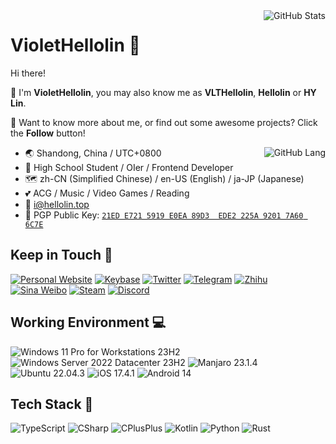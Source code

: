 <img align="right" src="https://github-readme-stats.vercel.app/api?username=VLTHellolin&theme=react&show_icons=true&hide_border=true&count_private=true" alt="GitHub Stats" />

# VioletHellolin 🐳

Hi there!

🚀 I'm **VioletHellolin**, you may also know me as **VLTHellolin**, **Hellolin** or **HY Lin**.

🔭 Want to know more about me, or find out some awesome projects? Click the **Follow** button!

<img align="right" src="https://github-readme-stats.vercel.app/api/top-langs/?username=VLTHellolin&theme=react&show_icons=true&hide_border=true&layout=compact" alt="GitHub Lang" />

- 🌏 Shandong, China / UTC+0800
- 👔 High School Student / OIer / Frontend Developer
- 🗺️ zh-CN (Simplified Chinese) / en-US (English) / ja-JP (Japanese)
- 💕 ACG / Music / Video Games / Reading
- 📨 [i@hellolin.top](mailto:i@hellolin.top)
- 🔑 PGP Public Key: [`21ED E721 5919 E0EA 89D3  EDE2 225A 9201 7A60 6C7E`](https://keys.openpgp.org/vks/v1/by-fingerprint/21EDE7215919E0EA89D3EDE2225A92017A606C7E)

## Keep in Touch 🎈

[![Personal Website](https://img.shields.io/badge/-Personal_Website-780AD9?style=flat-square)](https://hellolin.top/)
[![Keybase](https://img.shields.io/keybase/pgp/hellolin?style=flat-square&logo=keybase&logoColor=white&labelColor=blue&color=blue&label=Keybase)](https://keybase.io/hellolin)
[![Twitter](https://img.shields.io/badge/-%40VLTHellolin-1CA0F1?style=flat-square&logo=twitter&logoColor=white)](https://twitter.com/VLTHellolin)
[![Telegram](https://img.shields.io/badge/-VLTHellolin-3DB6F1?style=flat-square&logo=telegram&logoColor=white)](https://t.me/VLTHellolin)
[![Zhihu](https://img.shields.io/badge/-Hellolin-0E88EB?style=flat-square&logo=zhihu&logoColor=white)](https://www.zhihu.com/people/hellolin.cf)
[![Sina Weibo](https://img.shields.io/badge/-hellolin--oi-E6162D?style=flat-square&logo=sina%20weibo&logoColor=white)](https://weibo.com/hellolinoi)
[![Steam](https://img.shields.io/badge/-%E6%B0%AF%E5%8C%96%E9%93%B6-000000?style=flat-square&logo=steam&logoColor=white)](https://steamcommunity.com/id/hellolin/)
[![Discord](https://img.shields.io/badge/-%E6%B0%AF%E5%8C%96%E9%93%B6-5865F2?style=flat-square&logo=discord&logoColor=white)](https://discord.com/users/1060072430355370094)

## Working Environment 💻

![Windows 11 Pro for Workstations 23H2](https://img.shields.io/badge/-Windows_11_Pro_for_Workstations_23H2-007EDF?style=flat-square&logo=windows&logoColor=white)
![Windows Server 2022 Datacenter 23H2](https://img.shields.io/badge/-Windows_Server_2022_Datacenter_23H2-007EDF?style=flat-square&logo=windows&logoColor=white)
![Manjaro 23.1.4](https://img.shields.io/badge/-Manjaro_23.1.4-35BFA4?style=flat-square&logo=manjaro&logoColor=white)
![Ubuntu 22.04.3](https://img.shields.io/badge/-Ubuntu_22.04.3-D84816?style=flat-square&logo=ubuntu&logoColor=white)
![iOS 17.4.1](https://img.shields.io/badge/-iOS_17.4.1-000000?style=flat-square&logo=ios&logoColor=white)
![Android 14](https://img.shields.io/badge/-Android_14-3DDC84?style=flat-square&logo=android&logoColor=white)

## Tech Stack 🎯

![TypeScript](https://img.shields.io/badge/-TypeScript-2F73BE?style=flat-square&logo=typescript&logoColor=white)
![CSharp](https://img.shields.io/badge/-C%23-1A0394?style=flat-square&logo=csharp&logoColor=white)
![CPlusPlus](https://img.shields.io/badge/-C%2B%2B-004482?style=flat-square&logo=c%2B%2B&logoColor=white)
![Kotlin](https://img.shields.io/badge/-Kotlin-7F52FF?style=flat-square&logo=kotlin&logoColor=white)
![Python](https://img.shields.io/badge/-Python-336D9E?style=flat-square&logo=python&logoColor=white)
![Rust](https://img.shields.io/badge/-Rust-000000?style=flat-square&logo=rust&logoColor=white)
